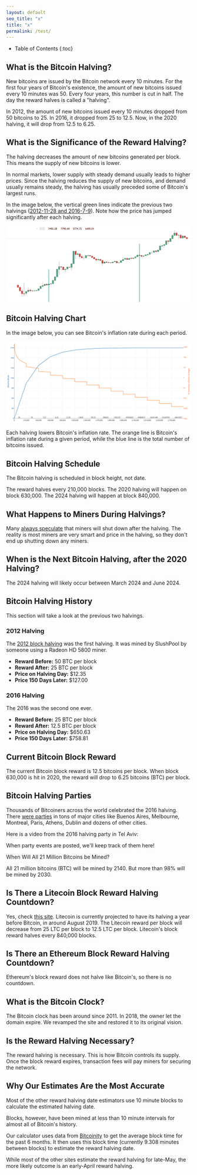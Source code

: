 ```yaml
---
layout: default
seo_title: "x"
title: "x"
permalink: /test/
---
```


* Table of Contents
{:toc}

## What is the Bitcoin Halving?

New bitcoins are issued by the Bitcoin network every 10 minutes. For the first four years of Bitcoin's existence, the amount of new bitcoins issued every 10 minutes was 50. Every four years, this number is cut in half. The day the reward halves is called a "halving".

In 2012, the amount of new bitcoins issued every 10 minutes dropped from 50 bitcoins to 25. In 2016, it dropped from 25 to 12.5. Now, in the 2020 halving, it will drop from 12.5 to 6.25.

## What is the Significance of the Reward Halving?

The halving decreases the amount of new bitcoins generated per block. This means the supply of new bitcoins is lower.

In normal markets, lower supply with steady demand usually leads to higher prices. Since the halving reduces the supply of new bitcoins, and demand usually remains steady, the halving has usually preceded some of Bitcoin's largest runs.

In the image below, the vertical green lines indicate the previous two halvings ([2012-11-28 and 2016-7-9](https://en.bitcoin.it/wiki/Controlled_supply)). Note how the price has jumped significantly after each halving.

![](/halvingdates.png)

## Bitcoin Halving Chart

In the image below, you can see Bitcoin's inflation rate during each period.

![](/inflation.png)

Each halving lowers Bitcoin's inflation rate. The orange line is Bitcoin's inflation rate during a given period, while the blue line is the total number of bitcoins issued.

## Bitcoin Halving Schedule

The Bitcoin halving is scheduled in block height, not date.

The reward halves every 210,000 blocks. The 2020 halving will happen on block 630,000. The 2024 halving will happen at block 840,000.

## What Happens to Miners During Halvings?

Many [always speculate](https://techcrunch.com/2016/07/09/the-reward-for-mining-bitcoin-was-just-cut-in-half/) that miners will shut down after the halving. The reality is most miners are very smart and price in the halving, so they don't end up shutting down any miners.

## When is the Next Bitcoin Halving, after the 2020 Halving?

The 2024 halving will likely occur between March 2024 and June 2024.

## Bitcoin Halving History

This section will take a look at the previous two halvings.

### 2012 Halving

The [2012 block halving](https://en.bitcoin.it/wiki/Halving_day_2012) was the first halving. It was mined by SlushPool by someone using a Radeon HD 5800 miner.

*   **Reward Before:** 50 BTC per block
*   **Reward After:** 25 BTC per block
*   **Price on Halving Day:** $12.35
*   **Price 150 Days Later:** $127.00

### 2016 Halving

The 2016 was the second one ever.

*   **Reward Before:** 25 BTC per block
*   **Reward After:** 12.5 BTC per block
*   **Price on Halving Day:** $650.63
*   **Price 150 Days Later:** $758.81

## Current Bitcoin Block Reward

The current Bitcoin block reward is 12.5 bitcoins per block. When block 630,000 is hit in 2020, the reward will drop to 6.25 bitcoins (BTC) per block.

## Bitcoin Halving Parties

Thousands of Bitcoiners across the world celebrated the 2016 halving. There [were parties](http://blog.thehalvening.com/bitcoin-halving-parties-2016/) in tons of major cities like Buenos Aires, Melbourne, Montreal, Paris, Athens, Dublin and dozens of other cities.

Here is a video from the 2016 halving party in Tel Aviv:

When party events are posted, we'll keep track of them here!

When Will All 21 Million Bitcoins be Mined?


All 21 million bitcoins (BTC) will be mined by 2140. But more than 98% will be mined by 2030.

## Is There a Litecoin Block Reward Halving Countdown?

Yes, check [this site](http://litecoinblockhalf.com/). Litecoin is currently projected to have its halving a year before Bitcoin, in around August 2019. The Litecoin reward per block will decrease from 25 LTC per block to 12.5 LTC per block. Litecoin's block reward halves every 840,000 blocks.

## Is There an Ethereum Block Reward Halving Countdown?

Ethereum's block reward does not halve like Bitcoin's, so there is no countdown.

## What is the Bitcoin Clock?

The Bitcoin clock has been around since 2011. In 2018, the owner let the domain expire. We revamped the site and restored it to its original vision.

## Is the Reward Halving Necessary?

The reward halving is necessary. This is how Bitcoin controls its supply. Once the block reward expires, transaction fees will pay miners for securing the network.

## Why Our Estimates Are the Most Accurate

Most of the other reward halving date estimators use 10 minute blocks to calculate the estimated halving date.

Blocks, however, have been mined at less than 10 minute intervals for almost all of Bitcoin's history.

Our calculator uses data from [Bitcoinity](https://data.bitcoinity.org/bitcoin/block_time/5y?f=m10&r=month&t=l) to get the average block time for the past 6 months. It then uses this block time (currently 9.308 minutes between blocks) to estimate the reward halving date.

While most of the other sites estimate the reward halving for late-May, the more likely outcome is an early-April reward halving.
